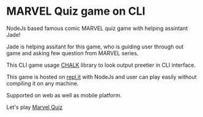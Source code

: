 # MARVEL Quiz game on CLI
 NodeJs based famous comic MARVEL quiz game with helping assintant Jade!

Jade is helping assitant for this game, who is guiding user through out game and asking few question from MARVEL series.

This CLI game usage [CHALK](https://www.npmjs.com/package/chalk) library to look output preetier in CLI interface.

This game is hosted on [repl.it](https://repl.it/~) with NodeJs and user can play easily without compiling it on any machine.

Supported on web as well as mobile platform.

Let's play [Marvel Quiz](https://repl.it/@mhimanshu0101/levelZeroMarvelgame?embed=1&output=1#index.js)
